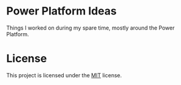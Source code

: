 # Power Platform Ideas

Things I worked on during my spare time, mostly around the Power Platform.

# License

This project is licensed under the [MIT](https://github.com/rpothin/Power-Platform-Ideas/blob/main/LICENSE) license.
